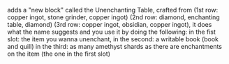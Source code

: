 adds a "new block" called the Unenchanting Table, crafted from (1st row: copper ingot, stone grinder, copper ingot) (2nd row: diamond, enchanting table, diamond) (3rd row: copper ingot, obsidian, copper ingot),
it does what the name suggests and you use it by doing the following:
in the fist slot: the item you wanna unenchant,
in the second: a writable book (book and quill)
in the third: as many amethyst shards as there are enchantments on the item (the one in the first slot)

